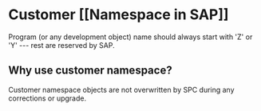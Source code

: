 # Customer [[Namespace in SAP]]

Program (or any development object) name should always start with 'Z' or 'Y' --- rest are reserved by SAP.

## Why use customer namespace?

Customer namespace objects are not overwritten by SPC during any corrections or upgrade.
